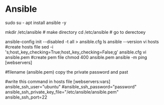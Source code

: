 # Ansible
sudo su -
apt install ansible -y

mkdir /etc/ansible   # make directory
cd /etc/ansible       # go to derectoey

ansible-config init --disabled -t all > ansible.cfg
ls
ansible --version
vi hosts #create hosts file
sed -i 's;host_key_checking=True;host_key_checking=False;g' ansible.cfg
vi ansible.pem  #create pem file
chmod 400 ansible.pem 
ansible -m ping [webservers]

#filename (ansible.pem)
copy the private password and past

#write this command in hosts file
[webservers:vars]
ansible_ssh_user="ubuntu"
#ansible_ssh_password="password"
ansible_ssh_private_key_file="/etc/ansible/ansible.pem"
ansible_ssh_port=22
